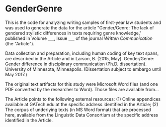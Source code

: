 # GenderGenre
This is the code for analyzing writing samples of first-year law students and 
was used to generate the data for the article
"Gender/Genre: The lack of gendered stylistic differences in texts requiring
genre knowledge," published in Volume ___, Issue ___ of the journal _Written
Communication_ (the "Article").

Data collection and preparation, including human coding of key text spans, are
described in the Article and in Larson, B. (2015, May). Gender/Genre: Gender
difference in disciplinary communication (Ph.D. dissertation). University of
Minnesota, Minneapolis. (Dissertation subject to embargo until May 2017.)

The original text artifacts for this study were Microsoft Word files (and one
PDF converted by the researcher to Word). Those files are available from...

The Article points to the following external resources: (1) Online appendices 
available at GATech.edu at the specific address identified in the Article; 
(2) The corpus of underlying texts (in MS Word format) that are processed here, 
available from the Linguistic Data Consortium at the specific address identified 
in the Article.

